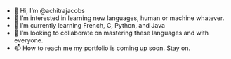 - 👋 Hi, I’m @achitrajacobs
- 👀 I’m interested in learning new languages, human or machine whatever.
- 🌱 I’m currently learning French, C, Python, and Java
- 💞️ I’m looking to collaborate on mastering these languages and with everyone.
- 📫 How to reach me my portfolio is coming up soon. Stay on.

<!---
achitrajacobs/achitrajacobs is a ✨ special ✨ repository because its `README.md` (this file) appears on your GitHub profile.
You can click the Preview link to take a look at your changes.
--->
